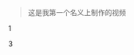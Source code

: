 > 这是我第一个名义上制作的视频 <Badge type="tip" text="其实也就是超了一下帧率" vertical="top" />  

<BiliBili bvid="BV1mz4y1f7Vo" />

1

3
